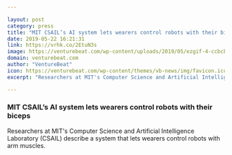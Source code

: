 ```yaml
---

layout: post
category: press
title: "MIT CSAIL’s AI system lets wearers control robots with their biceps"
date: 2019-05-22 16:21:31
link: https://vrhk.co/2EtuN3s
image: https://venturebeat.com/wp-content/uploads/2019/05/ezgif-4-ccbcbd4bdf12.gif?w=1200&strip=all
domain: venturebeat.com
author: "VentureBeat"
icon: https://venturebeat.com/wp-content/themes/vb-news/img/favicon.ico
excerpt: "Researchers at MIT's Computer Science and Artificial Intelligence Laboratory (CSAIL) describe a system that lets wearers control robots with arm muscles."

---
```


### MIT CSAIL’s AI system lets wearers control robots with their biceps

Researchers at MIT's Computer Science and Artificial Intelligence Laboratory (CSAIL) describe a system that lets wearers control robots with arm muscles.